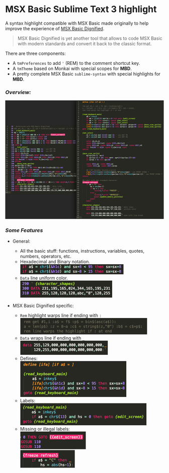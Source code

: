 # MSX Basic Sublime Text 3 highlight  

A syntax highlight compatible with MSX Basic made originally to help improve the experience of [MSX Basic Dignified](https://github.com/farique1/msx-basic-dignified).  
>MSX Basic Dignified is yet another tool that allows to code MSX Basic with modern standards and convert it back to the classic format.  
 

There are three components:  
- A `tmPreferences` to add `'` (REM) to the comment shortcut key.  
- A `tmTheme` based on Monkai with special scopes for **MBD**.  
- A pretty complete MSX Basic `sublime-syntax` with special highlights for **MBD**.  

### *Overview:*  
![# Syntax-Overview](https://github.com/farique1/MSX-Sublime-Syntax/blob/master/Images/Syntax-Overview.jpg)  

### *Some Features*  
- General:  
  - All the basic stuff: functions, instructions, variables, quotes, numbers, operators, etc.  
  - Hexadecimal and Binary notation.  
![# Hex-notation-example](https://github.com/farique1/MSX-Sublime-Syntax/blob/master/Images/Hex-notation-example.png)  
  - `Data` line uniform color.  
![# Data-classic-example](https://github.com/farique1/MSX-Sublime-Syntax/blob/master/Images/Data-classic-example.png)  

- MSX Basic Dignified specific:  
  - `Rem` highlight warps line if ending with `:`  
![# Rem-wrap-example](https://github.com/farique1/MSX-Sublime-Syntax/blob/master/Images/Rem-wrap-example.png)  
  - `Data` wraps line if ending with `_`  
![# Data-example](https://github.com/farique1/MSX-Sublime-Syntax/blob/master/Images/Data-example.png)  
  - Defines:  
![# Define-example](https://github.com/farique1/MSX-Sublime-Syntax/blob/master/Images/Define-example.png)  
  - Labels:  
![# Label-example](https://github.com/farique1/MSX-Sublime-Syntax/blob/master/Images/Label-example.png)  
  - Missing or illegal labels:  
![# Missing-label-example](https://github.com/farique1/MSX-Sublime-Syntax/blob/master/Images/Missing-label-example.png)  
![# Non-standard-label-example](https://github.com/farique1/MSX-Sublime-Syntax/blob/master/Images/Non-standard-label-example.png)  
